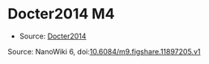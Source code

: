 <a name="material" />

# Docter2014 M4
<script type="application/ld+json">
  {
    "@context": "https://schema.org/",
    "@type": "ChemicalSubstance",
    "@id": "https://egonw.github.io/nanowiki/nanowiki337.html#material",
    "http://purl.org/dc/terms/conformsTo":
      {
        "@type": "CreativeWork",
        "@id": "https://bioschemas.org/profiles/ChemicalSubstance/0.4-RELEASE/"
      },
    "identfier": "337",
    "name": "Docter2014 M4",
    "url": "https://egonw.github.io/nanowiki/nanowiki337.html#material",
    "sameAs": "http://127.0.0.1/mediawiki/index.php/Special:URIResolver/Docter2014_M4"
  }
</script>


* Source: [Docter2014](articleDocter2014.md)


Source: NanoWiki 6, doi:[10.6084/m9.figshare.11897205.v1](https://doi.org/10.6084/m9.figshare.11897205.v1)
